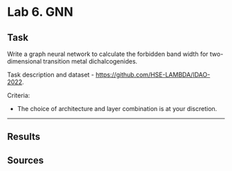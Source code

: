 # Lab 6. GNN

## Task
Write a graph neural network to calculate the forbidden band width for two-dimensional transition metal dichalcogenides.

Task description and dataset - https://github.com/HSE-LAMBDA/IDAO-2022.

Criteria:
* The choice of architecture and layer combination is at your discretion.

---
## Results

## Sources